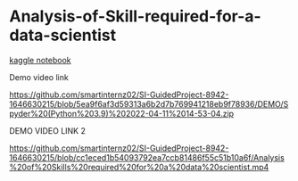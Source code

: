 # Analysis-of-Skill-required-for-a-data-scientist
[kaggle notebook](https://www.kaggle.com/kambojharyana/personality-type-analysis)


Demo video link 

https://github.com/smartinternz02/SI-GuidedProject-8942-1646630215/blob/5ea9f6af3d59313a6b2d7b769941218eb9f78936/DEMO/Spyder%20(Python%203.9)%202022-04-11%2014-53-04.zip

DEMO VIDEO LINK 2

https://github.com/smartinternz02/SI-GuidedProject-8942-1646630215/blob/cc1eced1b54093792ea7ccb81486f55c51b10a6f/Analysis%20of%20Skills%20required%20for%20a%20data%20scientist.mp4

